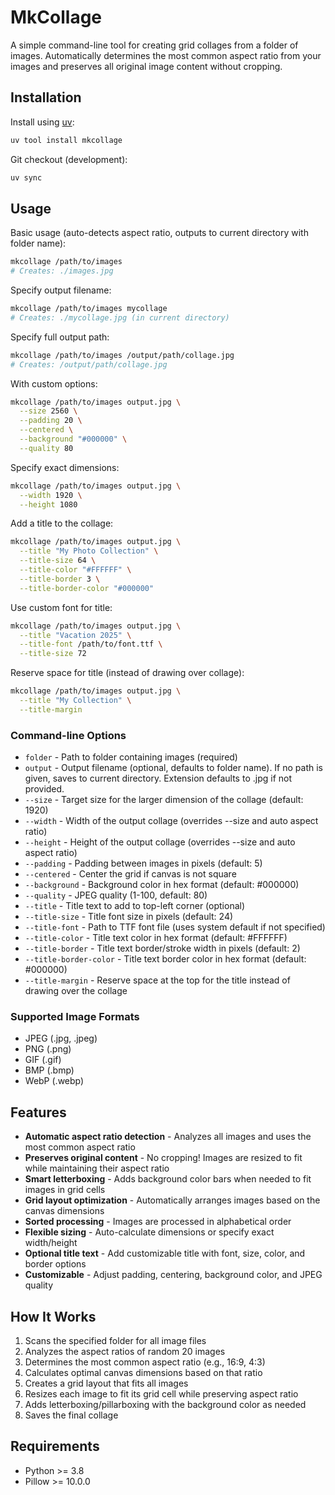 # MkCollage

A simple command-line tool for creating grid collages from a folder of images. Automatically determines the most common aspect ratio from your images and preserves all original image content without cropping.

## Installation

Install using [uv](https://docs.astral.sh/uv/getting-started/installation/):

```bash
uv tool install mkcollage
```

Git checkout (development):

```bash
uv sync
```

## Usage

Basic usage (auto-detects aspect ratio, outputs to current directory with folder name):

```bash
mkcollage /path/to/images
# Creates: ./images.jpg
```

Specify output filename:

```bash
mkcollage /path/to/images mycollage
# Creates: ./mycollage.jpg (in current directory)
```

Specify full output path:

```bash
mkcollage /path/to/images /output/path/collage.jpg
# Creates: /output/path/collage.jpg
```

With custom options:

```bash
mkcollage /path/to/images output.jpg \
  --size 2560 \
  --padding 20 \
  --centered \
  --background "#000000" \
  --quality 80
```

Specify exact dimensions:

```bash
mkcollage /path/to/images output.jpg \
  --width 1920 \
  --height 1080
```

Add a title to the collage:

```bash
mkcollage /path/to/images output.jpg \
  --title "My Photo Collection" \
  --title-size 64 \
  --title-color "#FFFFFF" \
  --title-border 3 \
  --title-border-color "#000000"
```

Use custom font for title:

```bash
mkcollage /path/to/images output.jpg \
  --title "Vacation 2025" \
  --title-font /path/to/font.ttf \
  --title-size 72
```

Reserve space for title (instead of drawing over collage):

```bash
mkcollage /path/to/images output.jpg \
  --title "My Collection" \
  --title-margin
```

### Command-line Options

- `folder` - Path to folder containing images (required)
- `output` - Output filename (optional, defaults to folder name). If no path is given, saves to current directory. Extension defaults to .jpg if not provided.
- `--size` - Target size for the larger dimension of the collage (default: 1920)
- `--width` - Width of the output collage (overrides --size and auto aspect ratio)
- `--height` - Height of the output collage (overrides --size and auto aspect ratio)
- `--padding` - Padding between images in pixels (default: 5)
- `--centered` - Center the grid if canvas is not square
- `--background` - Background color in hex format (default: #000000)
- `--quality` - JPEG quality (1-100, default: 80)
- `--title` - Title text to add to top-left corner (optional)
- `--title-size` - Title font size in pixels (default: 24)
- `--title-font` - Path to TTF font file (uses system default if not specified)
- `--title-color` - Title text color in hex format (default: #FFFFFF)
- `--title-border` - Title text border/stroke width in pixels (default: 2)
- `--title-border-color` - Title text border color in hex format (default: #000000)
- `--title-margin` - Reserve space at the top for the title instead of drawing over the collage

### Supported Image Formats

- JPEG (.jpg, .jpeg)
- PNG (.png)
- GIF (.gif)
- BMP (.bmp)
- WebP (.webp)

## Features

- **Automatic aspect ratio detection** - Analyzes all images and uses the most common aspect ratio
- **Preserves original content** - No cropping! Images are resized to fit while maintaining their aspect ratio
- **Smart letterboxing** - Adds background color bars when needed to fit images in grid cells
- **Grid layout optimization** - Automatically arranges images based on the canvas dimensions
- **Sorted processing** - Images are processed in alphabetical order
- **Flexible sizing** - Auto-calculate dimensions or specify exact width/height
- **Optional title text** - Add customizable title with font, size, color, and border options
- **Customizable** - Adjust padding, centering, background color, and JPEG quality

## How It Works

1. Scans the specified folder for all image files
2. Analyzes the aspect ratios of random 20 images
3. Determines the most common aspect ratio (e.g., 16:9, 4:3)
4. Calculates optimal canvas dimensions based on that ratio
5. Creates a grid layout that fits all images
6. Resizes each image to fit its grid cell while preserving aspect ratio
7. Adds letterboxing/pillarboxing with the background color as needed
8. Saves the final collage

## Requirements

- Python >= 3.8
- Pillow >= 10.0.0

